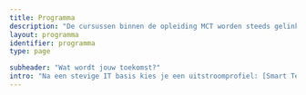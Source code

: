 ```yaml
---
title: Programma
description: "De cursussen binnen de opleiding MCT worden steeds gelinkt aan 5 pijlers: code, connect, analyze, create en integrate."
layout: programma
identifier: programma
type: page

subheader: "Wat wordt jouw toekomst?"
intro: "Na een stevige IT basis kies je een uitstroomprofiel: [Smart Tech & AI Creator](#profile-smart-tech-ai), [Web App Developer](web-app-developer), [AI Engineer](ai-engineer) of [IoT Infrastructure Engineer](#profile-infrastructure-engineer)."
---
```

